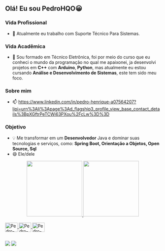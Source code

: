 ## Olá! Eu sou PedroHQO😀
### Vida Profissional
- 🔭 Atualmente eu trabalho com Suporte Técnico Para Sistemas.
### Vida Acadêmica
- 🌱 Sou formado em Técnico Eletrônica, foi por meio do curso que eu conheci o mundo da programação no qual me apaixonei, ja desenvolvi 
  projetos em **C++** com **Arduino**, **Python**, mas atualmente eu estou cursando **Análise e Desenvolvimento de Sistemas**, este tem sido meu foco.
### Sobre mim
- 📫 https://www.linkedin.com/in/pedro-henrique-a07564207?lipi=urn%3Ali%3Apage%3Ad_flagship3_profile_view_base_contact_details%3BpXGftrPeTCWi63PXou%2FcLw%3D%3D
### Objetivo
- 💡 Me transformar em um **Desenvolvedor** Java e dominar suas tecnologias e serviços, como: **Spring Boot, Orientação a Objetos, Open Source, Sql**
- 😄 Ele/dele

<div align="center">
  <a href="https://github.com/PedroHQO">
  <img height="180em" src="https://github-readme-stats.vercel.app/api?username=PedroHQO&show_icons=true&theme=cobalt&include_all_commits=true&count_private=true"/>
  <img height="180em" src="https://github-readme-stats.vercel.app/api/top-langs/?username=PedroHQO&layout=compact&langs_count=7&theme=cobalt"/>
</div>
  
<div style="display: inline_block"><br>
<img align="center" alt="Pedro-Arduino" height="30" width="40" <img src="https://cdn.jsdelivr.net/gh/devicons/devicon/icons/arduino/arduino-original.svg" />
<img align="center" alt="Pedro-C++" height="30" width="40" <img src="https://cdn.jsdelivr.net/gh/devicons/devicon/icons/cplusplus/cplusplus-original.svg" />
<img align="center" alt="Pedro-Java" height="30" width="40" <img src="https://cdn.jsdelivr.net/gh/devicons/devicon/icons/java/java-original.svg" />
  
  ##
 
<div> 
 <a href = "mailto:pedro39henrique.q.o@gmail.com"><img src="https://img.shields.io/badge/-Gmail-%23333?style=for-the-badge&logo=gmail&logoColor=white" target="_blank"></a>
 <a href="https://www.linkedin.com/in/pedro-henrique-a07564207" target="_blank"><img src="https://img.shields.io/badge/-LinkedIn-%230077B5?style=for-the-badge&logo=linkedin&logoColor=white" target="_blank"></a>  
</div>
  
  
